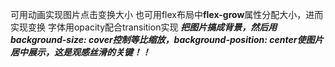 可用动画实现图片点击变换大小
也可用flex布局中**flex-grow**属性分配大小，进而实现变换
字体用opacity配合transition实现
***把图片搞成背景，然后用background-size: cover控制等比缩放，background-position: center使图片居中展示，这是观感丝滑的关键！！***
